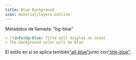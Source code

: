 ```yaml
---
title: Blue Background
icon: material/layers-outline
---
```


Metadatos de llamada: "bg-blue"

```md
> [!info|bg-blue] Title will display as usual
> The background color will be blue
```

El estilo en sí se aplica también["all-blue"](。/combined-styling/page-2.md)junto con["title-blue"](。/title-styling/page-2.md).